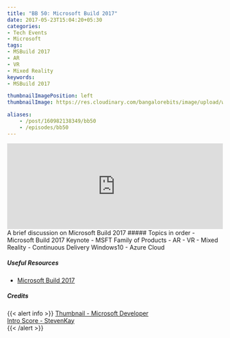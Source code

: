 ```yaml
---
title: "BB 50: Microsoft Build 2017"
date: 2017-05-23T15:04:20+05:30
categories:
- Tech Events
- Microsoft
tags:
- MSBuild 2017
- AR
- VR
- Mixed Reality
keywords:
- MSBuild 2017

thumbnailImagePosition: left
thumbnailImage: https://res.cloudinary.com/bangalorebits/image/upload/w_800,h_800,c_fill,r_50,bo_4px_solid_black/v1517410312/bb-episode-assets/bb50-thumbnail.jpg

aliases:
    - /post/160982138349/bb50
    - /episodes/bb50
---
```

<iframe frameborder='0' height='200px' scrolling='no' seamless src='https://embed.simplecast.com/aa4abc61?color=f5f5f5' width='100%'></iframe>
<BR>
A brief discussion on Microsoft Build 2017
<!--more-->
##### Topics in order
- Microsoft Build 2017 Keynote
- MSFT Family of Products
- AR
- VR
- Mixed Reality
- Continuous Delivery Windows10
- Azure Cloud

##### Useful Resources

*   [Microsoft Build 2017](https://build.microsoft.com)

##### Credits

{{< alert info  >}}
  [Thumbnail - Microsoft Developer](https://twitter.com/Microsoft?lang=en) <BR>
  [Intro Score - StevenKay](https://plus.google.com/+StevenKay_Detachment)<BR>
{{< /alert >}}

